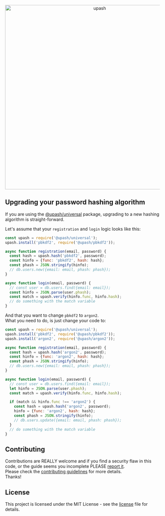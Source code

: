 <p align="center">
  <a href="https://github.com/simonepri/upash">
    <img src="https://github.com/simonepri/upash/raw/master/media/upash.png" alt="upash" width="600"/>
  </a>
</p>

## Upgrading your password hashing algorithm
If you are using the [@upash/universal][universal] package, upgrading to a new
hashing algorithm is straight-forward.  

Let's assume that your `registration` and `login` logic looks like this:

```js
const upash = require('@upash/universal');
upash.install('pbkdf2', require('@upash/pbkdf2'));

async function registration(email, password) {
  const hash = upash.hash('pbkdf2', password);
  const hinfo = {func: 'pbkdf2', hash: hash};
  const phash = JSON.stringify(hinfo);
  // db.users.new({email: email, phash: phash});
}

async function login(email, password) {
  // const user = db.users.find({email: email});
  const hinfo = JSON.parse(user.phash);
  const match = upash.verify(hinfo.func, hinfo.hash);
  // do something with the match variable
}
```

And that you want to change `pbkdf2` to `argon2`.  
What you need to do, is just change your code to:

```js
const upash = require('@upash/universal');
upash.install('pbkdf2', require('@upash/pbkdf2'));
upash.install('argon2', require('@upash/argon2'));

async function registration(email, password) {
  const hash = upash.hash('argon2', password);
  const hinfo = {func: 'argon2', hash: hash};
  const phash = JSON.stringify(hinfo);
  // db.users.new({email: email, phash: phash});
}

async function login(email, password) {
  // const user = db.users.find({email: email});
  let hinfo = JSON.parse(user.phash);
  const match = upash.verify(hinfo.func, hinfo.hash);

  if (match && hinfo.func !== 'argon2') {
    const hash = upash.hash('argon2', password);
    hinfo = {func: 'argon2', hash: hash};
    const phash = JSON.stringify(hinfo);
    // db.users.update({email: email, phash: phash});
  }
  // do something with the match variable
}
```

## Contributing
Contributions are REALLY welcome and if you find a security flaw in this code,
or the guide seems you incomplete PLEASE [report it][new issue].  
Please check the [contributing guidelines][contributing] for more details.  
Thanks!

## License
This project is licensed under the MIT License - see the [license][license] file for details.

<!-- Links -->
[new issue]: https://github.com/simonepri/upash-scrypt/issues/new

[license]: https://github.com/simonepri/upash/tree/master/license
[contributing]: https://github.com/simonepri/upash-scrypt/tree/master/.github/contributing.md

[universal]: https://github.com/simonepri/upash-universal
